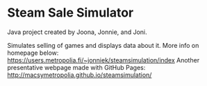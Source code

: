 # Steam Sale Simulator
Java project created by Joona, Jonnie, and Joni.  
  
Simulates selling of games and displays data about it.
More info on homepage below:  
https://users.metropolia.fi/~jonniek/steamsimulation/index
Another presentative webpage made with GitHub Pages:
http://macsymetropolia.github.io/steamsimulation/
